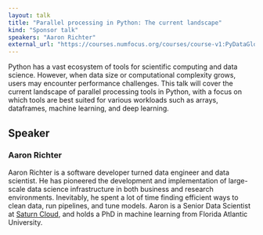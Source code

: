 ```yaml
---
layout: talk
title: "Parallel processing in Python: The current landscape"
kind: "Sponsor talk"
speakers: "Aaron Richter"
external_url: "https://courses.numfocus.org/courses/course-v1:PyDataGlobal+PDG20-talks+2020/jump_to/block-v1:PyDataGlobal+PDG20-talks+2020+type@vertical+block@699392662b5a4b72af04d1632de2134d"
---
```


Python has a vast ecosystem of tools for scientific computing and data science. However, when data size or computational complexity grows, users may encounter performance challenges. This talk will cover the current landscape of parallel processing tools in Python, with a focus on which tools are best suited for various workloads such as arrays, dataframes, machine learning, and deep learning.

## Speaker

### Aaron Richter

Aaron Richter is a software developer turned data engineer and data scientist. He has pioneered the development and implementation of large-scale data science infrastructure in both business and research environments. Inevitably, he spent a lot of time finding efficient ways to clean data, run pipelines, and tune models. Aaron is a Senior Data Scientist at [Saturn Cloud](saturncloud.io), and holds a PhD in machine learning from Florida Atlantic University.

